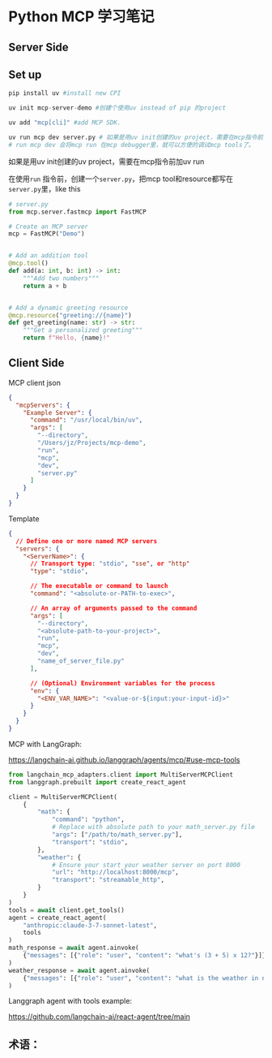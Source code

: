# Python MCP 学习笔记



## Server Side

## Set up

```python
pip install uv #install new CPI

uv init mcp-server-demo #创建个使用uv instead of pip 的project

uv add "mcp[cli]" #add MCP SDK.

uv run mcp dev server.py # 如果是用uv init创建的uv project，需要在mcp指令前加uv run
# run mcp dev 会将mcp run 在mcp debugger里，就可以方便的调试mcp tools了。
```

如果是用uv init创建的uv project，需要在mcp指令前加uv run



在使用`run` 指令前，创建一个`server.py`，把mcp tool和resource都写在`server.py`里，like this

```python
# server.py
from mcp.server.fastmcp import FastMCP

# Create an MCP server
mcp = FastMCP("Demo")


# Add an addition tool
@mcp.tool()
def add(a: int, b: int) -> int:
    """Add two numbers"""
    return a + b


# Add a dynamic greeting resource
@mcp.resource("greeting://{name}")
def get_greeting(name: str) -> str:
    """Get a personalized greeting"""
    return f"Hello, {name}!"
```





## Client Side



MCP client json

```json
{
  "mcpServers": {
    "Example Server": {
      "command": "/usr/local/bin/uv",
      "args": [
        "--directory",
        "/Users/jz/Projects/mcp-demo",
        "run",
        "mcp",
        "dev",
        "server.py"
      ]
    }
  }
}

```



Template

```json
{
  // Define one or more named MCP servers
  "servers": {
    "<ServerName>": {
      // Transport type: "stdio", "sse", or "http"
      "type": "stdio",

      // The executable or command to launch
      "command": "<absolute-or-PATH-to-exec>",

      // An array of arguments passed to the command
      "args": [
        "--directory",
        "<absolute-path-to-your-project>",
        "run",
        "mcp",
        "dev",
        "name_of_server_file.py"
      ],

      // (Optional) Environment variables for the process
      "env": {
        "<ENV_VAR_NAME>": "<value-or-${input:your-input-id}>"
      }
    }
  }
}

```





MCP with LangGraph:

https://langchain-ai.github.io/langgraph/agents/mcp/#use-mcp-tools

```python
from langchain_mcp_adapters.client import MultiServerMCPClient
from langgraph.prebuilt import create_react_agent

client = MultiServerMCPClient(
    {
        "math": {
            "command": "python",
            # Replace with absolute path to your math_server.py file
            "args": ["/path/to/math_server.py"],
            "transport": "stdio",
        },
        "weather": {
            # Ensure your start your weather server on port 8000
            "url": "http://localhost:8000/mcp",
            "transport": "streamable_http",
        }
    }
)
tools = await client.get_tools()
agent = create_react_agent(
    "anthropic:claude-3-7-sonnet-latest",
    tools
)
math_response = await agent.ainvoke(
    {"messages": [{"role": "user", "content": "what's (3 + 5) x 12?"}]}
)
weather_response = await agent.ainvoke(
    {"messages": [{"role": "user", "content": "what is the weather in nyc?"}]}
)
```



Langgraph agent with tools example:

https://github.com/langchain-ai/react-agent/tree/main



## 术语：



